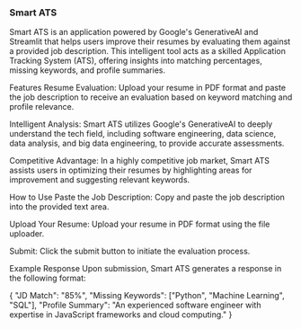 ### Smart ATS
Smart ATS is an application powered by Google's GenerativeAI and Streamlit that helps users improve their resumes by evaluating them against a provided job description. This intelligent tool acts as a skilled Application Tracking System (ATS), offering insights into matching percentages, missing keywords, and profile summaries.

Features
Resume Evaluation: Upload your resume in PDF format and paste the job description to receive an evaluation based on keyword matching and profile relevance.

Intelligent Analysis: Smart ATS utilizes Google's GenerativeAI to deeply understand the tech field, including software engineering, data science, data analysis, and big data engineering, to provide accurate assessments.

Competitive Advantage: In a highly competitive job market, Smart ATS assists users in optimizing their resumes by highlighting areas for improvement and suggesting relevant keywords.

How to Use
Paste the Job Description: Copy and paste the job description into the provided text area.

Upload Your Resume: Upload your resume in PDF format using the file uploader.

Submit: Click the submit button to initiate the evaluation process.

Example Response
Upon submission, Smart ATS generates a response in the following format:

{
  "JD Match": "85%",
  "Missing Keywords": ["Python", "Machine Learning", "SQL"],
  "Profile Summary": "An experienced software engineer with expertise in JavaScript frameworks and cloud computing."
}


